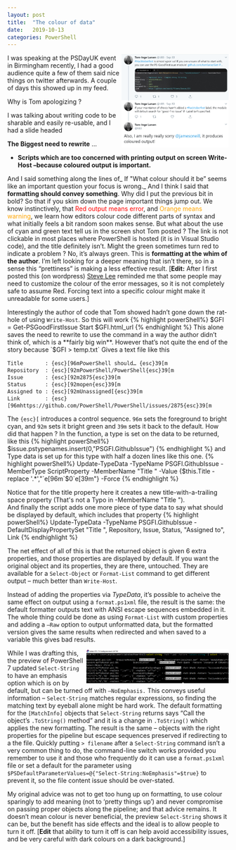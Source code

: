 ```yaml
---
layout: post
title:  "The colour of data"
date:   2019-10-13
categories: PowerShell
---
```


<a href='/assets/tweet-from-tom.png'><img style="float: right;" width="244" align="right" height="211" src="/assets/tweet-from-tom.png"/></a>
I was speaking at the PSDayUK event in Birmingham recently, I had a good audience quite a few of them said nice things on twitter afterwards.
A couple of days this showed up in my feed.

Why is Tom apologizing ?

I was talking about writing code to be sharable and easily re-usable, and I had a slide headed

**The Biggest need to rewrite** …
-  **Scripts which are too concerned with printing output on screen
   Write-Host –because coloured output is important.**

And I said something along the lines of_ If "What colour should it be” seems like an important question your focus is wrong._ And I think I said that **formatting should convey something**.  Why did I put the previous bit in bold? So that if you skim down the page important things jump out. We know instinctively, that  <span style="color:red">Red output means error</span>, and  <span style="color:orange">Orange means warning</span>, we learn how editors colour code different parts of syntax and what initially feels a bit random soon makes sense.  But what about the use of cyan and green text tell us in the screen shot Tom posted ? The link is not clickable in most places where PowerShell is hosted (it is in Visual Studio code), and the title definitely isn’t. Might the green sometimes turn red to indicate a problem ? No, it’s always green. This is **formatting at the whim of the author**. I’m left looking for a deeper meaning that isn’t there, so in a sense this “prettiness” is making a less effective result.
[**Edit:** After I first posted  this (on wordpress) [Steve Lee](https://twitter.com/Steve_MSFT) reminded me that some people may need to customize the colour of the error messages, so it is not completely safe to assume Red. Forcing text into a specific colour might make it unreadable for some users.]

Interestingly the author of code that Tom showed hadn’t gone down the rat-hole of using `Write-Host`. So this will work
{% highlight powerShell%}
$GFI =  Get-PSGoodFirstIssue
Start $GFI.html_url
{% endhighlight %}
This alone saves the need to rewrite to use the command in a way the author didn’t think of, which is a **fairly big win**. However that’s not quite the end of the story because
`$GFI > temp.txt`
Gives a text file like this
```
Title       : {esc}[96mPowerShell should… {esc}39[m
Repository  : {esc}[92mPowerShell/PowerShell{esc}39[m
Issue       : {esc}[92m2875{esc}39[m
Status      : {esc}[92mopen{esc}39[m
Assigned to : {esc}[92mUnassigned[{esc}39[m
Link        : {esc}[96mhttps://github.com/PowerShell/PowerShell/issues/2875{esc}39[m
```
The `{esc}[`  introduces a control sequence. `96m` sets the foreground to bright cyan, and `92m` sets it bright green and `39m` sets it back to the default. How did that happen ?
In the function, a type is set on the data to be returned, like this
{% highlight powerShell%}
$issue.pstypenames.insert(0,"PSGFI.GithubIssue")
{% endhighlight %}
and Type data is set up for this type with half a dozen lines like this one.
{% highlight powerShell%}
Update-TypeData -TypeName PSGFI.GithubIssue -MemberType ScriptProperty -MemberName "Title "
                 -Value {$this.Title -replace '.*',"`e[96m`$0`e[39m"} -Force
{% endhighlight %}

Notice that for the title property here it creates a new title-with-a-trailing space property (That's not a Typo in -MemberName "Title  ").    
And finally the script adds one more piece of type data to say what should be displayed by default, which includes that property
{% highlight powerShell%}
Update-TypeData -TypeName PSGFI.GithubIssue -DefaultDisplayPropertySet "Title ",
                                Repository, Issue, Status, "Assigned to", Link
{% endhighlight %}

The net effect of all of this is that the returned object is given 6 extra properties, and those properties are displayed by default.
If you want the original object and its properties, they are there, untouched. They are available for a `Select-Object` or `Format-List` command to get different output – much better than `Write-Host`.

Instead of adding the properties via _TypeData_, it’s possible to acheive the same effect on output using a `format.ps1xml` file, the result is the same: the default formatter outputs text with ANSI escape sequences embedded in it.  The whole thing could be done as using `Format-List` with custom properties and adding a `–Raw` option to output unformatted data, but the formatted version gives the same results when redirected and when saved to a variable this gives bad results.

<a href='/assets/Select-string-emphasis.png'><img style="float:right" alt="Emphasis in PowerShell 7 Preview (daily build)" src="/assets/Select-string-emphasis.png" width="324" align="right" height="77"/></a>
While I was drafting this, the preview of PowerShell 7 updated `Select-String` to have an emphasis option which is on by default, but can be turned off with `–NoEmphasis.`  This conveys useful information – `Select-String` matches regular expressions, so finding the matching text by eyeball alone might be hard work. The default formatting for the `[MatchInfo]` objects that `Select-String` returns says “Call the object’s `.ToString()` method” and it is a change in `.ToString()` which applies the new formatting.  The result is the same – objects with the right properties for the pipeline but escape sequences preserved if redirecting to a the file. Quickly putting `> filename` after a `Select-String` command isn’t a very common thing to do, the command-line switch works provided you remember to use it and those who frequently do it can use a `format.ps1xml` file or set a default for the parameter using    
`$PSDefaultParameterValues=@{"Select-String:NoEmphasis"=$true}` to prevent it, so the file content issue should be over-stated.

My original advice was not to get too hung up on formatting, to use colour sparingly to add meaning (not to ‘pretty things up’) and never compromise on passing proper objects along the pipeline; and that advice remains. It doesn’t mean colour is never beneficial, the preview `Select-String` shows it can be, but the benefit has side effects and the ideal is to allow people to turn it off. [**Edit** that ability to turn it off is can help avoid accessibility issues, and be very careful with dark colours on a dark background.]